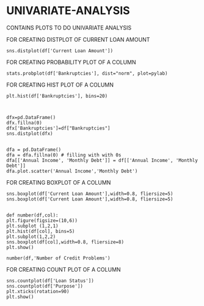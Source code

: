 # UNIVARIATE-ANALYSIS
CONTAINS PLOTS TO DO UNIVARIATE ANALYSIS

FOR CREATING DISTPLOT OF CURRENT LOAN AMOUNT
    
    sns.distplot(df['Current Loan Amount'])
    
FOR CREATING PROBABILITY PLOT OF A COLUMN    
    
    stats.probplot(df['Bankruptcies'], dist="norm", plot=pylab)
    
FOR CREATING HIST PLOT OF A COLUMN    

    plt.hist(df['Bankruptcies'], bins=20)



    dfx=pd.DataFrame()
    dfx.fillna(0)
    dfx['Bankruptcies']=df["Bankruptcies"]
    sns.distplot(dfx)
    
    
    dfa = pd.DataFrame()
    dfa = dfa.fillna(0) # filling with with 0s 
    dfa[['Annual Income', 'Monthly Debt']] = df[['Annual Income', 'Monthly Debt']]
    dfa.plot.scatter('Annual Income','Monthly Debt')
    
    
 FOR CREATING BOXPLOT OF A COLUMN
    
    sns.boxplot(df['Current Loan Amount'],width=0.8, fliersize=5)
    sns.boxplot(df['Current Loan Amount'],width=0.8, fliersize=5)
    
    
    def number(df,col):
    plt.figure(figsize=(10,6))
    plt.subplot (1,2,1)
    plt.hist(df[col], bins=5)
    plt.subplot(1,2,2)
    sns.boxplot(df[col],width=0.8, fliersize=8)
    plt.show()
    
    number(df,'Number of Credit Problems')
    
FOR CREATING COUNT PLOT OF A COLUMN

    sns.countplot(df['Loan Status'])
    sns.countplot(df['Purpose'])
    plt.xticks(rotation=90)
    plt.show()


    
    
    
